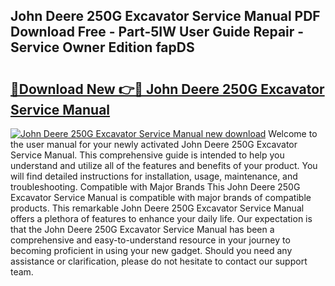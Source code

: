 ## John Deere 250G Excavator Service Manual PDF Download Free - Part-5IW User Guide Repair - Service Owner Edition fapDS

# <h2><a href="http://bc8896.oget.top/?id=John+Deere+250G+Excavator+Service+Manual">🔗Download New 👉🔴 John Deere 250G Excavator Service Manual</a></h2>

[![John Deere 250G Excavator Service Manual new download](https://i.imgur.com/5g1atiW.png)](http://bc8896.oget.top/?id=John+Deere+250G+Excavator+Service+Manual)
Welcome to the user manual for your newly activated John Deere 250G Excavator Service Manual. This comprehensive guide is intended to help you understand and utilize all of the features and benefits of your product. You will find detailed instructions for installation, usage, maintenance, and troubleshooting. Compatible with Major Brands This John Deere 250G Excavator Service Manual is compatible with major brands of compatible products. This remarkable John Deere 250G Excavator Service Manual offers a plethora of features to enhance your daily life. Our expectation is that the John Deere 250G Excavator Service Manual has been a comprehensive and easy-to-understand resource in your journey to becoming proficient in using your new gadget. Should you need any assistance or clarification, please do not hesitate to contact our support team.
